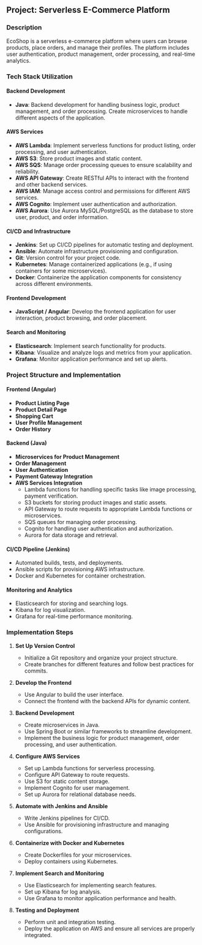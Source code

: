 ## Project: Serverless E-Commerce Platform

### Description
EcoShop is a serverless e-commerce platform where users can browse products, place orders, and manage their profiles. The platform includes user authentication, product management, order processing, and real-time analytics.

### Tech Stack Utilization

#### Backend Development
- **Java**: Backend development for handling business logic, product management, and order processing. Create microservices to handle different aspects of the application.

#### AWS Services
- **AWS Lambda**: Implement serverless functions for product listing, order processing, and user authentication.
- **AWS S3**: Store product images and static content.
- **AWS SQS**: Manage order processing queues to ensure scalability and reliability.
- **AWS API Gateway**: Create RESTful APIs to interact with the frontend and other backend services.
- **AWS IAM**: Manage access control and permissions for different AWS services.
- **AWS Cognito**: Implement user authentication and authorization.
- **AWS Aurora**: Use Aurora MySQL/PostgreSQL as the database to store user, product, and order information.

#### CI/CD and Infrastructure
- **Jenkins**: Set up CI/CD pipelines for automatic testing and deployment.
- **Ansible**: Automate infrastructure provisioning and configuration.
- **Git**: Version control for your project code.
- **Kubernetes**: Manage containerized applications (e.g., if using containers for some microservices).
- **Docker**: Containerize the application components for consistency across different environments.

#### Frontend Development
- **JavaScript / Angular**: Develop the frontend application for user interaction, product browsing, and order placement.

#### Search and Monitoring
- **Elasticsearch**: Implement search functionality for products.
- **Kibana**: Visualize and analyze logs and metrics from your application.
- **Grafana**: Monitor application performance and set up alerts.

### Project Structure and Implementation

#### Frontend (Angular)
- **Product Listing Page**
- **Product Detail Page**
- **Shopping Cart**
- **User Profile Management**
- **Order History**

#### Backend (Java)
- **Microservices for Product Management**
- **Order Management**
- **User Authentication**
- **Payment Gateway Integration**
- **AWS Services Integration**
  - Lambda functions for handling specific tasks like image processing, payment verification.
  - S3 buckets for storing product images and static assets.
  - API Gateway to route requests to appropriate Lambda functions or microservices.
  - SQS queues for managing order processing.
  - Cognito for handling user authentication and authorization.
  - Aurora for data storage and retrieval.

#### CI/CD Pipeline (Jenkins)
- Automated builds, tests, and deployments.
- Ansible scripts for provisioning AWS infrastructure.
- Docker and Kubernetes for container orchestration.

#### Monitoring and Analytics
- Elasticsearch for storing and searching logs.
- Kibana for log visualization.
- Grafana for real-time performance monitoring.

### Implementation Steps

1. **Set Up Version Control**
   - Initialize a Git repository and organize your project structure.
   - Create branches for different features and follow best practices for commits.

2. **Develop the Frontend**
   - Use Angular to build the user interface.
   - Connect the frontend with the backend APIs for dynamic content.

3. **Backend Development**
   - Create microservices in Java.
   - Use Spring Boot or similar frameworks to streamline development.
   - Implement the business logic for product management, order processing, and user authentication.

4. **Configure AWS Services**
   - Set up Lambda functions for serverless processing.
   - Configure API Gateway to route requests.
   - Use S3 for static content storage.
   - Implement Cognito for user management.
   - Set up Aurora for relational database needs.

5. **Automate with Jenkins and Ansible**
   - Write Jenkins pipelines for CI/CD.
   - Use Ansible for provisioning infrastructure and managing configurations.

6. **Containerize with Docker and Kubernetes**
   - Create Dockerfiles for your microservices.
   - Deploy containers using Kubernetes.

7. **Implement Search and Monitoring**
   - Use Elasticsearch for implementing search features.
   - Set up Kibana for log analysis.
   - Use Grafana to monitor application performance and health.

8. **Testing and Deployment**
   - Perform unit and integration testing.
   - Deploy the application on AWS and ensure all services are properly integrated.

